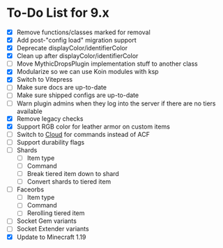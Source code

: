 # To-Do List for 9.x

- [x] Remove functions/classes marked for removal
- [x] Add post-"config load" migration support
- [x] Deprecate displayColor/identifierColor
- [x] Clean up after displayColor/identifierColor
- [ ] Move MythicDropsPlugin implementation stuff to another class
- [x] Modularize so we can use Koin modules with ksp
- [x] Switch to Vitepress
- [ ] Make sure docs are up-to-date
- [ ] Make sure shipped configs are up-to-date
- [ ] Warn plugin admins when they log into the server if there are no tiers available
- [x] Remove legacy checks
- [x] Support RGB color for leather armor on custom items
- [ ] Switch to [Cloud](https://github.com/Incendo/cloud) for commands instead of ACF
- [ ] Support durability flags
- [ ] Shards
  - [ ] Item type
  - [ ] Command
  - [ ] Break tiered item down to shard
  - [ ] Convert shards to tiered item
- [ ] Faceorbs
  - [ ] Item type
  - [ ] Command
  - [ ] Rerolling tiered item
- [ ] Socket Gem variants
- [ ] Socket Extender variants
- [x] Update to Minecraft 1.19
